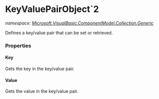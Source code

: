 ﻿# KeyValuePairObject`2
_namespace: [Microsoft.VisualBasic.ComponentModel.Collection.Generic](./index.md)_

Defines a key/value pair that can be set or retrieved.




### Properties

#### Key
Gets the key in the key/value pair.
#### Value
Gets the value in the key/value pair.
